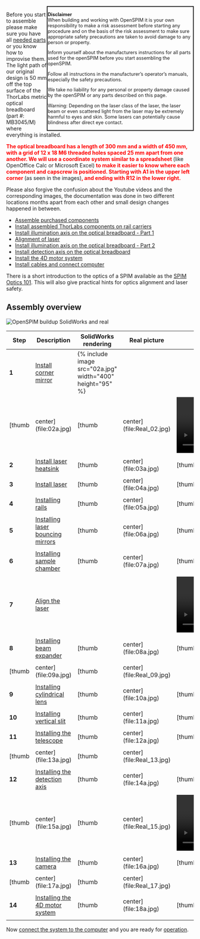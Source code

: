 ---
---
<div cellspacing="5" style="width: 31em; font-size: 90%; text-align:left; float:right; position:relative; border:2px; border-style:solid;">

<b>Disclaimer</b>  
When building and working with OpenSPIM it is your own responsibility to
make a risk assessment before starting any procedure and on the basis of
the risk assessment to make sure appropriate safety precautions are
taken to avoid damage to any person or property.

Inform yourself about the manufacturers instructions for all parts used
for the openSPIM before you start assembling the openSPIM.

Follow all instructions in the manufacturer’s operator’s manuals,
especially the safety precautions.

We take no liability for any personal or property damage caused by the
openSPIM or any parts described on this page.

Warning: Depending on the laser class of the laser, the laser beam or
even scattered light from the laser may be extremely harmful to eyes and
skin. Some lasers can potentially cause blindness after direct eye
contact.

</div>

Before you start to assemble please make sure you have all <a href="Table_of_parts">needed
parts</a> or you know how to improvise them. The
light path of our original design is 50 mm off the top surface of the
ThorLabs metric optical breadboard (part #: MB3045/M) where everything
is installed.

<b><span style="color:#FF0000"> The optical breadboard has a length of
300 mm and a width of 450 mm, with a grid of 12 x 18 M6 threaded holes
spaced 25 mm apart from one another. We will use a coordinate system
similar to a spreadsheet </span></b>(like OpenOffice Calc or Microsoft
Excel)<b><span style="color:#FF0000"> to make it easier to know where
each component and capscrew is positioned. Starting with A1 in the upper
left corner </span></b>(as seen in the
images)<b><span style="color:#FF0000">, and ending with R12 in the lower
right.</span></b>

Please also forgive the confusion about the Youtube videos and the
corresponding images, the documentation was done in two different
locations months apart from each other and small design changes happened
in between.

  - <a href="Assemble_purchased_components">Assemble purchased components</a>
  - [Install assembled ThorLabs components on rail
    carriers](Install_assembled_ThorLabs_components_on_rail_carriers)
  - [Install illumination axis on the optical breadboard - Part
    1](Install_illumination_axis_on_the_optical_breadboard_-_Part_1)
  - [Alignment of laser](Alignment_of_laser)
  - [Install illumination axis on the optical breadboard - Part
    2](Install_illumination_axis_on_the_optical_breadboard_-_Part_2)
  - [Install detection axis on the optical
    breadboard](Install_detection_axis_on_the_optical_breadboard)
  - [Install the 4D motor
    system](Install_the_4D_motor_system)
  - [Install cables and connect
    computer](Install_cables_and_connect_computer)

There is a short introduction to the optics of a SPIM available as the
[SPIM Optics 101](SPIM_Optics_101). This will also give
practical hints for optics alignment and laser safety.

## Assembly overview

![OpenSPIM buildup SolidWorks and
real](Combined_solidworks_real_registered_640.gif
"OpenSPIM buildup SolidWorks and real")

| Step                                    | Description                                                                                                                                                     | SolidWorks rendering                                                                                                         | Real picture                                | Video tutorial                                                                                                                                                                                              |
| --------------------------------------- | --------------------------------------------------------------------------------------------------------------------------------------------------------------- | ---------------------------------------------------------------------------------------------------------------------------- | ------------------------------------------- | ----------------------------------------------------------------------------------------------------------------------------------------------------------------------------------------------------------- |
| **1**                                   | [Install corner mirror](Install_illumination_axis_on_the_optical_breadboard_-_Part_1#Install_1"_mirror_assembly_and_its_spacer_post)                 | {% include image src="02a.jpg" width="400" height="95" %}
[thumb|center](file:02a.jpg)                                                                                      | [thumb|center](file:Real_02.jpg) | ![Assembly\_Large-Mirror-Mount\_to\_Optical-Breadboard.ogv](Assembly_Large-Mirror-Mount_to_Optical-Breadboard.ogv "Assembly_Large-Mirror-Mount_to_Optical-Breadboard.ogv")                                  |
|                                         |                                                                                                                                                                 |                                                                                                                              |                                             |                                                                                                                                                                                                             |
| **2**                                   | [Install laser heatsink](Install_illumination_axis_on_the_optical_breadboard_-_Part_1#Install_the_CUBE_laser_heatsink)                               | [thumb|center](file:03a.jpg)                                                                                      | [thumb|center](file:Real_03.jpg) | ![Installation\_Laser-w-Heatsink\_to\_Optical-Breadboard\_Take-2.ogv](Installation_Laser-w-Heatsink_to_Optical-Breadboard_Take-2.ogv "Installation_Laser-w-Heatsink_to_Optical-Breadboard_Take-2.ogv")      |
|                                         |                                                                                                                                                                 |                                                                                                                              |                                             |                                                                                                                                                                                                             |
| **3**                                   | [Install laser](Install_illumination_axis_on_the_optical_breadboard_-_Part_1#Mount_the_laser_on_the_laser_heat_sink)                                 | [thumb|center](file:04a.jpg)                                                                                      | [thumb|center](file:Real_04.jpg) | ![Installing\_the\_laser\_onto\_laser\_base.ogv](Installing_the_laser_onto_laser_base.ogv "Installing_the_laser_onto_laser_base.ogv")                                                                       |
|                                         |                                                                                                                                                                 |                                                                                                                              |                                             |                                                                                                                                                                                                             |
| **4**                                   | [Installing rails](Install_illumination_axis_on_the_optical_breadboard_-_Part_1#Mount_dovetail_rails_onto_optical_breadboard)                        | [thumb|center](file:05a.jpg)                                                                                      | [thumb|center](file:Real_05.jpg) | ![Assembly\_Dovetail-Rails\_to\_Optical-Breadboard.ogv](Assembly_Dovetail-Rails_to_Optical-Breadboard.ogv "Assembly_Dovetail-Rails_to_Optical-Breadboard.ogv")                                              |
|                                         |                                                                                                                                                                 |                                                                                                                              |                                             |                                                                                                                                                                                                             |
| **5**                                   | [Installing laser bouncing mirrors](Install_illumination_axis_on_the_optical_breadboard_-_Part_1#Install_both_1/2"_mirror_assemblies_on_rail_system) | [thumb|center](file:06a.jpg)                                                                                      | [thumb|center](file:Real_06.jpg) | ![Installation\_Small-Mirror-Assemblies\_to\_Dovetail-Rail-System.ogv](Installation_Small-Mirror-Assemblies_to_Dovetail-Rail-System.ogv "Installation_Small-Mirror-Assemblies_to_Dovetail-Rail-System.ogv") |
|                                         |                                                                                                                                                                 |                                                                                                                              |                                             |                                                                                                                                                                                                             |
| **6**                                   | [Installing sample chamber](Install_illumination_axis_on_the_optical_breadboard_-_Part_1#Install_the_OpenSPIM_chamber)                               | [thumb|center](file:07a.jpg)                                                                                      | [thumb|center](file:Real_07.jpg) | ![Installation\_SPIM-Chamber-Assembly\_to\_Dovetail-Rail-System.ogv](Installation_SPIM-Chamber-Assembly_to_Dovetail-Rail-System.ogv "Installation_SPIM-Chamber-Assembly_to_Dovetail-Rail-System.ogv")       |
|                                         |                                                                                                                                                                 |                                                                                                                              |                                             |                                                                                                                                                                                                             |
| **7**                                   | [Align the laser](Alignment_of_laser)                                                                                                                |                                                                                                                              |                                             | ![Laser\_Alignment.ogv](Laser_Alignment.ogv "Laser_Alignment.ogv")                                                                                                                                          |
|                                         |                                                                                                                                                                 |                                                                                                                              |                                             |                                                                                                                                                                                                             |
| **8**                                   | [Installing beam expander](Install_illumination_axis_on_the_optical_breadboard_-_Part_2#Assembling_the_beam_expander)                                | [thumb|center](file:08a.jpg)                                                                                      | [thumb|center](file:Real_08.jpg) | ![Installation\_Beam\_Expander.ogv](Installation_Beam_Expander.ogv "Installation_Beam_Expander.ogv")                                                                                                        |
|                                         |                                                                                                                                                                 |                                                                                                                              |                                             |                                                                                                                                                                                                             |
| [thumb|center](file:09a.jpg) | [thumb|center](file:Real_09.jpg)                                                                                                                     |                                                                                                                              |                                             |                                                                                                                                                                                                             |
|                                         |                                                                                                                                                                 |                                                                                                                              |                                             |                                                                                                                                                                                                             |
| **9**                                   | [Installing cylindrical lens](Install_illumination_axis_on_the_optical_breadboard_-_Part_2#Install_the_cylindrical_lens_in_it's_proper_place)        | [thumb|center](file:10a.jpg)                                                                                      | [thumb|center](file:Real_10.jpg) | ![Installation\_Cylindrical\_Lens.ogv](Installation_Cylindrical_Lens.ogv "Installation_Cylindrical_Lens.ogv")                                                                                               |
|                                         |                                                                                                                                                                 |                                                                                                                              |                                             |                                                                                                                                                                                                             |
| **10**                                  | [Installing vertical slit](Install_illumination_axis_on_the_optical_breadboard_-_Part_2#Install_the_vertical_slit_in_it's_proper_place)              | [thumb|center](file:11a.jpg)                                                                                      | [thumb|center](file:Real_11.jpg) | ![Installation\_Vertical\_Slit.ogv](Installation_Vertical_Slit.ogv "Installation_Vertical_Slit.ogv")                                                                                                        |
|                                         |                                                                                                                                                                 |                                                                                                                              |                                             |                                                                                                                                                                                                             |
| **11**                                  | [Installing the telescope](Install_illumination_axis_on_the_optical_breadboard_-_Part_2#Assembling_the_telescope)                                    | [thumb|center](file:12a.jpg)                                                                                      | [thumb|center](file:Real_12.jpg) | ![Installation\_Telescope\_Take-3.ogv](Installation_Telescope_Take-3.ogv "Installation_Telescope_Take-3.ogv")                                                                                               |
|                                         |                                                                                                                                                                 |                                                                                                                              |                                             |                                                                                                                                                                                                             |
| [thumb|center](file:13a.jpg) | [thumb|center](file:Real_13.jpg)                                                                                                                     |                                                                                                                              |                                             |                                                                                                                                                                                                             |
|                                         |                                                                                                                                                                 |                                                                                                                              |                                             |                                                                                                                                                                                                             |
| **12**                                  | [Installing the detection axis](Install_detection_axis_on_the_optical_breadboard#Assembly_of_detection_axis)                                         | [thumb|center](file:14a.jpg)                                                                                      | [thumb|center](file:Real_14.jpg) | ![Installation\_Detection-Axis\_Holder-Base.ogv](Installation_Detection-Axis_Holder-Base.ogv "Installation_Detection-Axis_Holder-Base.ogv")                                                                 |
|                                         |                                                                                                                                                                 |                                                                                                                              |                                             |                                                                                                                                                                                                             |
| [thumb|center](file:15a.jpg) | [thumb|center](file:Real_15.jpg)                                                                                                                     | ![Installation\_Detection-Axis\_Take-2.ogv](Installation_Detection-Axis_Take-2.ogv "Installation_Detection-Axis_Take-2.ogv") |                                             |                                                                                                                                                                                                             |
|                                         |                                                                                                                                                                 |                                                                                                                              |                                             |                                                                                                                                                                                                             |
| **13**                                  | [Installing the camera](Install_detection_axis_on_the_optical_breadboard#Camera_installation)                                                        | [thumb|center](file:16a.jpg)                                                                                      | [thumb|center](file:Real_16.jpg) | ![Installation\_Detection-Axis\_Holder-Base.ogv](Installation_Detection-Axis_Holder-Base.ogv "Installation_Detection-Axis_Holder-Base.ogv")                                                                 |
|                                         |                                                                                                                                                                 |                                                                                                                              |                                             |                                                                                                                                                                                                             |
| [thumb|center](file:17a.jpg) | [thumb|center](file:Real_17.jpg)                                                                                                                     |                                                                                                                              |                                             |                                                                                                                                                                                                             |
|                                         |                                                                                                                                                                 |                                                                                                                              |                                             |                                                                                                                                                                                                             |
| **14**                                  | [Installing the 4D motor system](Install_the_4D_motor_system)                                                                                        | [thumb|center](file:18a.jpg)                                                                                      | [thumb|center](file:Real_18.jpg) | ![Installation\_4D-Motors.ogv](Installation_4D-Motors.ogv "Installation_4D-Motors.ogv")                                                                                                                     |
|                                         |                                                                                                                                                                 |                                                                                                                              |                                             |                                                                                                                                                                                                             |

Now [connect the system to the
computer](Install_cables_and_connect_computer) and you are
ready for [operation](Operation).
